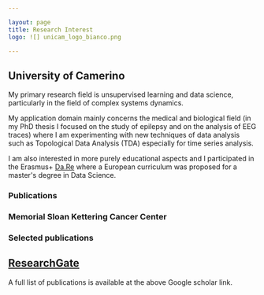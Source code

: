 ```yaml
---

layout: page
title: Research Interest
logo: ![] unicam_logo_bianco.png

---
```


<link rel="stylesheet" href="styles.css" type="text/css">

## University of Camerino
My primary research field is unsupervised learning and data science, particularly in the field of complex systems dynamics.

My application domain mainly concerns the medical and biological field (in my PhD thesis I focused on the study of epilepsy and on the analysis of EEG traces) where I am experimenting with new techniques of data analysis such as Topological Data Analysis (TDA) especially for time series analysis.

I am also interested in more purely educational aspects and I participated in the Erasmus+ [Da.Re](www.dare-project.eu) where a European curriculum was proposed for a master's degree in Data Science.


### Publications


### Memorial Sloan Kettering Cancer Center


### Selected publications



## [ResearchGate](https://www.researchgate.net/profile/Marco_Piangerelli)

A full list of publications is available at the above Google scholar link.
